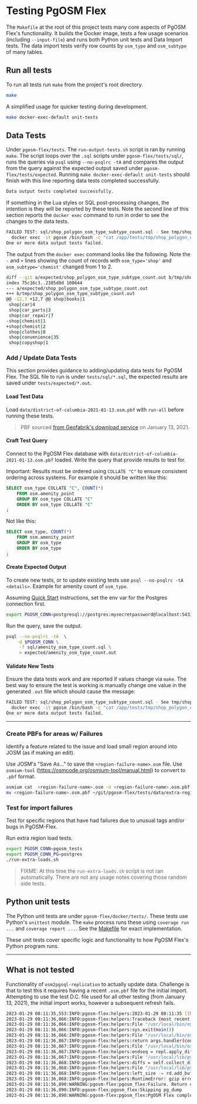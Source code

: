 # Testing PgOSM Flex

The `Makefile` at the root of this project tests many core aspects of
PgOSM Flex's functionality.  It builds the Docker image, tests a few usage
scenarios (including `--input-file`) and runs both Python unit tests
and Data Import tests.  The data import tests verify row counts by
`osm_type` and `osm_subtype` of many tables.


## Run all tests

To run all tests run `make` from the project's root directory.

```bash
make
```

A simplified usage for quicker testing during development.

```bash
make docker-exec-default unit-tests
```

## Data Tests

Under `pgosm-flex/tests`.  The `run-output-tests.sh` script is ran by
running `make`.  The script loops over the `.sql` scripts under
`pgosm-flex/tests/sql/`, runs the queries via `psql` using
`--no-psqlrc -tA` and compares the output from the query against the
expected output saved under `pgosm-flex/tests/expected`.
Running `make docker-exec-default unit-tests` should finish with this line
reporting data tests completed successfully.


```bash
Data output tests completed successfully.
```

If something in the Lua styles or SQL post-processing changes, the intention is
they will be reported by these tests.   Note the second line of this section
reports the `docker exec` command to run in order to see the changes to the
data tests.

```bash
FAILED TEST: sql/shop_polygon_osm_type_subtype_count.sql - See tmp/shop_polygon_osm_type_subtype_count.diff
  docker exec -it pgosm /bin/bash -c "cat /app/tests/tmp/shop_polygon_osm_type_subtype_count.diff " 
One or more data output tests failed.
```

The output from the `docker exec` command looks like the following.
Note the `-` and `+` lines showing the count of records with
`osm_type='shop'` and `osm_subtype='chemist'` changed from 1 to 2.


```bash
diff --git a/expected/shop_polygon_osm_type_subtype_count.out b/tmp/shop_polygon_osm_type_subtype_count.out
index 75c16c3..2385d8d 100644
--- a/expected/shop_polygon_osm_type_subtype_count.out
+++ b/tmp/shop_polygon_osm_type_subtype_count.out
@@ -12,7 +12,7 @@ shop|books|1
 shop|car|4
 shop|car_parts|3
 shop|car_repair|7
-shop|chemist|1
+shop|chemist|2
 shop|clothes|8
 shop|convenience|35
 shop|copyshop|1
```


### Add / Update Data Tests

This section provides guidance to adding/updating data tests for PgOSM Flex.
The SQL file to run is under `tests/sql/*.sql`, the expected results are saved
under `tests/expected/*.out`.


#### Load Test Data

Load `data/district-of-columbia-2021-01-13.osm.pbf` with `run-all`
before running these tests.


> PBF sourced [from Geofabrik's download service](https://download.geofabrik.de/) on January 13, 2021.

#### Craft Test Query

Connect to the PgOSM Flex database with `data/district-of-columbia-2021-01-13.osm.pbf`
loaded.  Write the query that provide results to test for.

Important:  Results must be ordered using `COLLATE "C"` to ensure consistent
ordering across systems.  For example it should be written like this:

```sql
SELECT osm_type COLLATE "C", COUNT(*)
    FROM osm.amenity_point
    GROUP BY osm_type COLLATE "C"
    ORDER BY osm_type COLLATE "C"
;
```

Not like this:

```sql
SELECT osm_type, COUNT(*)
    FROM osm.amenity_point
    GROUP BY osm_type
    ORDER BY osm_type
;
```



#### Create Expected Output


To create new tests, or to update existing tests use `psql --no-psqlrc -tA <details>`.
Example for amenity count of `osm_type`.

Assuming [Quick Start](quick-start.md) instructions, set the env var for the Postgres
connection first.

```bash
export PGOSM_CONN=postgresql://postgres:mysecretpassword@localhost:5433/pgosm
```

Run the query, save the output. 

```bash
psql --no-psqlrc -tA  \
    -d $PGOSM_CONN \
     -f sql/amenity_osm_type_count.sql \
     > expected/amenity_osm_type_count.out
```

#### Validate New Tests

Ensure the data tests work and are reported if values change via `make`.
The best way to ensure the test is working is manually change one value in the
generated `.out` file which should cause the message:

```bash
FAILED TEST: sql/shop_polygon_osm_type_subtype_count.sql - See tmp/shop_polygon_osm_type_subtype_count.diff
  docker exec -it pgosm /bin/bash -c "cat /app/tests/tmp/shop_polygon_osm_type_subtype_count.diff " 
One or more data output tests failed.
```



----

### Create PBFs for areas w/ Failures

Identify a feature related to the issue and load small region around
into JOSM (as if making an edit).

Use JOSM's "Save As..." to save the `<region-failure-name>.osm` file.
Use `osmium-tool` (https://osmcode.org/osmium-tool/manual.html)
to convert to `.pbf` format.

```bash
osmium cat  <region-failure-name>.osm -o <region-failure-name>.osm.pbf
mv <region-failure-name>.osm.pbf ~/git/pgosm-flex/tests/data/extra-regions/
``` 


### Test for import failures

Test for specific regions that have had failures due to unusual
tags and/or bugs in PgOSM-Flex.


Run extra region load tests.



```bash
export PGOSM_CONN=pgosm_tests
export PGOSM_CONN_PG=postgres
./run-extra-loads.sh
```

> FIXME: At this time the `run-extra-loads.sh` script is not ran automatically.  There are not any usage notes covering those random side tests.



## Python unit tests

The Python unit tests are under `pgosm-flex/docker/tests/`.  These tests use
Python's `unittest` module.  The `make` process runs these using
`coverage run ...` and `coverage report ...`.
See the [Makefile](https://github.com/rustprooflabs/pgosm-flex/blob/main/Makefile)
for exact implementation.

These unit tests cover specific logic and functionality to how PgOSM Flex's Python
program runs.

----


## What is not tested

Functionality of `osm2pgsql-replication` to actually update data.  Challenge
is that to test this it requires having a recent `.osm.pbf` file for the initial
import. Attempting to use the test D.C. file used for all other testing
(from January 13, 2021), the initial import works, however a subsequent
refresh fails.

```bash
2023-01-29 08:11:35,553:INFO:pgosm-flex:helpers:2023-01-29 08:11:35 [INFO]: Using replication service 'http://download.geofabrik.de/north-america/us/district-of-columbia-updates'. Current sequence 2856 (2021-01-13 14:42:03-07:00).
2023-01-29 08:11:36,866:INFO:pgosm-flex:helpers:Traceback (most recent call last):
2023-01-29 08:11:36,866:INFO:pgosm-flex:helpers:File "/usr/local/bin/osm2pgsql-replication", line 556, in <module>
2023-01-29 08:11:36,866:INFO:pgosm-flex:helpers:sys.exit(main())
2023-01-29 08:11:36,866:INFO:pgosm-flex:helpers:File "/usr/local/bin/osm2pgsql-replication", line 550, in main
2023-01-29 08:11:36,867:INFO:pgosm-flex:helpers:return args.handler(conn, args)
2023-01-29 08:11:36,867:INFO:pgosm-flex:helpers:File "/usr/local/bin/osm2pgsql-replication", line 402, in update
2023-01-29 08:11:36,867:INFO:pgosm-flex:helpers:endseq = repl.apply_diffs(outhandler, seq + 1,
2023-01-29 08:11:36,867:INFO:pgosm-flex:helpers:File "/usr/local/lib/python3.9/dist-packages/osmium/replication/server.py", line 177, in apply_diffs
2023-01-29 08:11:36,868:INFO:pgosm-flex:helpers:diffs = self.collect_diffs(start_id, max_size)
2023-01-29 08:11:36,868:INFO:pgosm-flex:helpers:File "/usr/local/lib/python3.9/dist-packages/osmium/replication/server.py", line 143, in collect_diffs
2023-01-29 08:11:36,868:INFO:pgosm-flex:helpers:left_size -= rd.add_buffer(diffdata, self.diff_type)
2023-01-29 08:11:36,868:INFO:pgosm-flex:helpers:RuntimeError: gzip error: inflate failed: incorrect header check
2023-01-29 08:11:36,890:WARNING:pgosm-flex:pgosm_flex:Failure. Return code: 1
2023-01-29 08:11:36,890:INFO:pgosm-flex:pgosm_flex:Skipping pg_dump
2023-01-29 08:11:36,890:WARNING:pgosm-flex:pgosm_flex:PgOSM Flex completed with errors. Details in output
```
